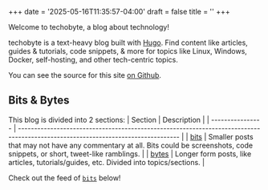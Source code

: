 +++
date = '2025-05-16T11:35:57-04:00'
draft = false
title = ''
+++

Welcome to techobyte, a blog about technology!

techobyte is a text-heavy blog built with [Hugo](https://gohugo.io). Find content like articles, guides & tutorials, code snippets, & more for topics like Linux, Windows, Docker, self-hosting, and other tech-centric topics.

You can see the source for this site [on Github](https://github.com/redjax/techobyte-blog).

## Bits & Bytes

This blog is divided into 2 sections:
| Section          | Description                                                                                                                      |
| ---------------- | -------------------------------------------------------------------------------------------------------------------------------- |
| [bits](./bits)   | Smaller posts that may not have any commentary at all. Bits could be screenshots, code snippets, or short, tweet-like ramblings. |
| [bytes](./bytes) | Longer form posts, like articles, tutorials/guides, etc. Divided into topics/sections.                                           |

Check out the feed of [`bits`](./bits) below!

